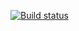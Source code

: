 [![Build status](https://ci.appveyor.com/api/projects/status/gc86jew929halppp/branch/master?svg=true)](https://ci.appveyor.com/project/Valery-Buz/postmanecho/branch/master)

